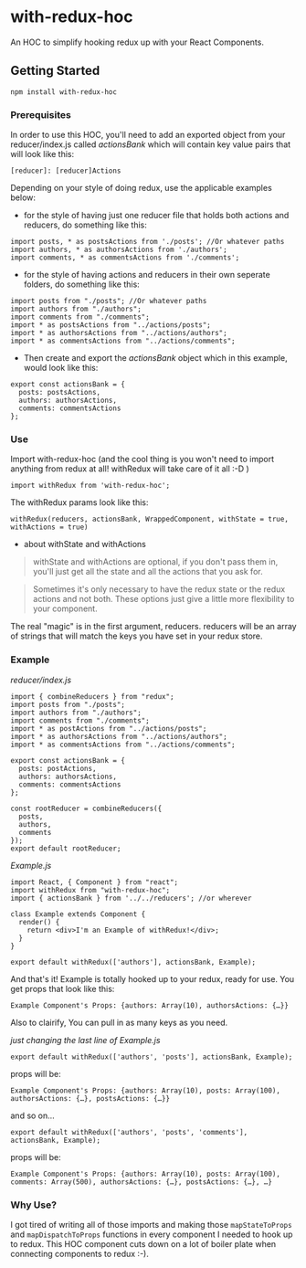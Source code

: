 # with-redux-hoc

An HOC to simplify hooking redux up with your React Components.

## Getting Started

`npm install with-redux-hoc`

### Prerequisites

In order to use this HOC, you'll need to add an exported object from your reducer/index.js called *actionsBank* which will contain key value pairs that will look like this: 

`[reducer]: [reducer]Actions`

Depending on your style of doing redux, use the applicable examples below:

* for the style of having just one reducer file that holds both actions and reducers, do something like this:
```
import posts, * as postsActions from './posts'; //Or whatever paths
import authors, * as authorsActions from './authors';
import comments, * as commentsActions from './comments';
```

* for the style of having actions and reducers in their own seperate folders, do something like this:
```
import posts from "./posts"; //Or whatever paths
import authors from "./authors";
import comments from "./comments";
import * as postsActions from "../actions/posts";
import * as authorsActions from "../actions/authors";
import * as commentsActions from "../actions/comments";
```

*  Then create and export the _actionsBank_ object which in this example, would look like this: 
```
export const actionsBank = {
  posts: postsActions,
  authors: authorsActions,
  comments: commentsActions
};
```

### Use

Import with-redux-hoc (and the cool thing is you won't need to import anything from redux at all! withRedux will take care of it all :-D )

`import withRedux from 'with-redux-hoc';`

The withRedux params look like this:

`withRedux(reducers, actionsBank, WrappedComponent, withState = true, withActions = true)`

*   about withState and withActions

> withState and withActions are optional, if you don't pass them in, you'll just get all the state and all the actions that you ask for. 

> Sometimes it's only necessary to have the redux state or the redux actions and not both. These options just give a little more flexibility to your component.

The real "magic" is in the first argument, reducers. reducers will be an array of strings that will match the keys you have set in your redux store.

### Example

_reducer/index.js_
```
import { combineReducers } from "redux";
import posts from "./posts";
import authors from "./authors";
import comments from "./comments";
import * as postActions from "../actions/posts";
import * as authorsActions from "../actions/authors";
import * as commentsActions from "../actions/comments";

export const actionsBank = {
  posts: postActions,
  authors: authorsActions,
  comments: commentsActions
};

const rootReducer = combineReducers({
  posts,
  authors,
  comments
});
export default rootReducer;
```

_Example.js_

```
import React, { Component } from "react";
import withRedux from "with-redux-hoc";
import { actionsBank } from '../../reducers'; //or wherever

class Example extends Component {
  render() {
    return <div>I'm an Example of withRedux!</div>;
  }
}

export default withRedux(['authors'], actionsBank, Example);
```

And that's it! Example is totally hooked up to your redux, ready for use. You get props that look like this:

`Example Component's Props: {authors: Array(10), authorsActions: {…}}`

Also to clairify, You can pull in as many keys as you need.

_just changing the last line of Example.js_

```
export default withRedux(['authors', 'posts'], actionsBank, Example);
```

props will be: 

`Example Component's Props: {authors: Array(10), posts: Array(100), authorsActions: {…}, postsActions: {…}}`

and so on...
```
export default withRedux(['authors', 'posts', 'comments'], actionsBank, Example);
```

props will be: 

`Example Component's Props: {authors: Array(10), posts: Array(100), comments: Array(500), authorsActions: {…}, postsActions: {…}, …}`

### Why Use?

I got tired of writing all of those imports and making those `mapStateToProps` and `mapDispatchToProps` functions in every component I needed to hook up to redux. This HOC component cuts down on a lot of boiler plate when connecting components to redux :-).

